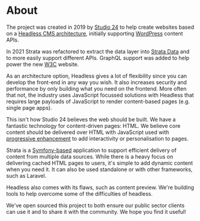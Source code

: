 # About

The project was created in 2019 by [Studio 24](https://www.studio24.net/) to help create websites based on a
[Headless CMS architecture](https://www.studio24.net/blog/what-is-a-headless-cms/), initially supporting
[WordPress](https://wordpress.org/) content APIs.

In 2021 Strata was refactored to extract the data layer into [Strata Data](https://github.com/strata/data)
and to more easily support different APIs. GraphQL support was added to help power the new [W3C](https://www.w3.org/)
website.

As an architecture option, Headless gives a lot of flexibility since you can develop the front-end in any way you wish.
It also increases security and performance by only building what you need on the frontend. More often that not, the
industry uses JavaScript focussed solutions with Headless that requires large payloads of
JavaScript to render content-based pages (e.g. single page apps).

This isn't how Studio 24 believes the web should be built. We have a fantastic technology for content-driven pages:
HTML. We believe core content should be delivered over HTML with JavaScript used with
[progressive enhancement](https://www.gov.uk/service-manual/technology/using-progressive-enhancement) to add
interactivity or personalisation to pages.

Strata is a [Symfony-based](https://symfony.com/) application to support efficient delivery of content from multiple data sources. While there is
a heavy focus on delivering cached HTML pages to users, it's simple to add dynamic content when you need it. It can also 
be used standalone or with other frameworks, such as Laravel.

Headless also comes with its flaws, such as content preview. We're building tools to help overcome some of the
difficulties of headless.

We've open sourced this project to both ensure our public sector clients can use it and to share it with the community.
We hope you find it useful! 
